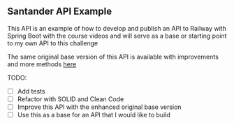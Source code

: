## Santander API Example

This API is an example of how to develop and publish an API to Railway with Spring Boot with the course videos 
and will serve as a base or starting point to my own API to this challenge

The same original base version of this API is available with improvements and more methods [here](https://github.com/digitalinnovationone/santander-dev-week-2023-api)

TODO:

- [ ] Add tests
- [ ] Refactor with SOLID and Clean Code
- [ ] Improve this API with the enhanced original base version
- [ ] Use this as a base for an API that I would like to build
